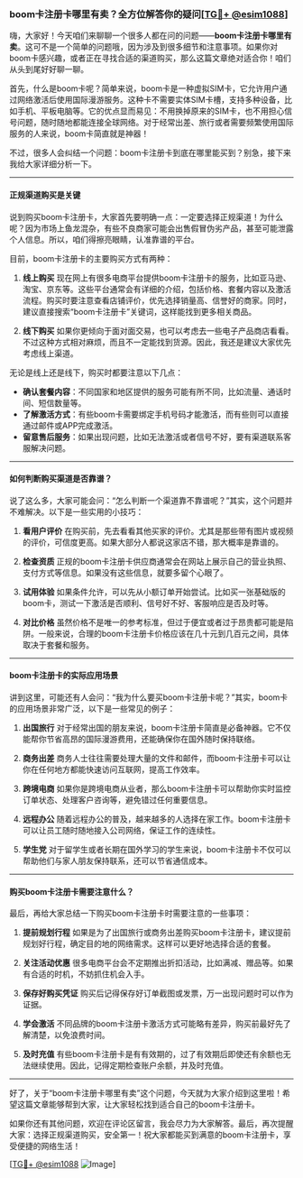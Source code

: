 ### boom卡注册卡哪里有卖？全方位解答你的疑问[[TG💪+ @esim1088](https://t.me/s/esim1088)]

嗨，大家好！今天咱们来聊聊一个很多人都在问的问题——**boom卡注册卡哪里有卖**。这可不是一个简单的问题哦，因为涉及到很多细节和注意事项。如果你对boom卡感兴趣，或者正在寻找合适的渠道购买，那么这篇文章绝对适合你！咱们从头到尾好好聊一聊。

首先，什么是boom卡呢？简单来说，boom卡是一种虚拟SIM卡，它允许用户通过网络激活后使用国际漫游服务。这种卡不需要实体SIM卡槽，支持多种设备，比如手机、平板电脑等。它的优点显而易见：不用换掉原来的SIM卡，也不用担心信号问题，随时随地都能连接全球网络。对于经常出差、旅行或者需要频繁使用国际服务的人来说，boom卡简直就是神器！

不过，很多人会纠结一个问题：boom卡注册卡到底在哪里能买到？别急，接下来我给大家详细分析一下。

---

#### **正规渠道购买是关键**

说到购买boom卡注册卡，大家首先要明确一点：一定要选择正规渠道！为什么呢？因为市场上鱼龙混杂，有些不良商家可能会出售假冒伪劣产品，甚至可能泄露个人信息。所以，咱们得擦亮眼睛，认准靠谱的平台。

目前，boom卡注册卡的主要购买方式有两种：

1. **线上购买**
   现在网上有很多电商平台提供boom卡注册卡的服务，比如亚马逊、淘宝、京东等。这些平台通常会有详细的介绍，包括价格、套餐内容以及激活流程。购买时要注意查看店铺评价，优先选择销量高、信誉好的商家。同时，建议直接搜索“boom卡注册卡”关键词，这样能找到更多相关商品。

2. **线下购买**
   如果你更倾向于面对面交易，也可以考虑去一些电子产品商店看看。不过这种方式相对麻烦，而且不一定能找到货源。因此，我还是建议大家优先考虑线上渠道。

无论是线上还是线下，购买时都要注意以下几点：
- **确认套餐内容**：不同国家和地区提供的服务可能有所不同，比如流量、通话时间、短信数量等。
- **了解激活方式**：有些boom卡需要绑定手机号码才能激活，而有些则可以直接通过邮件或APP完成激活。
- **留意售后服务**：如果出现问题，比如无法激活或者信号不好，要有渠道联系客服解决问题。

---

#### **如何判断购买渠道是否靠谱？**

说了这么多，大家可能会问：“怎么判断一个渠道靠不靠谱呢？”其实，这个问题并不难解决。以下是一些实用的小技巧：

1. **看用户评价**
   在购买前，先去看看其他买家的评价。尤其是那些带有图片或视频的评价，可信度更高。如果大部分人都说这家店不错，那大概率是靠谱的。

2. **检查资质**
   正规的boom卡注册卡供应商通常会在网站上展示自己的营业执照、支付方式等信息。如果没有这些信息，就要多留个心眼了。

3. **试用体验**
   如果条件允许，可以先从小额订单开始尝试。比如买一张基础版的boom卡，测试一下激活是否顺利、信号好不好、客服响应是否及时等。

4. **对比价格**
   虽然价格不是唯一的参考标准，但过于便宜或者过于昂贵都可能是陷阱。一般来说，合理的boom卡注册卡价格应该在几十元到几百元之间，具体取决于套餐和服务。

---

#### **boom卡注册卡的实际应用场景**

讲到这里，可能还有人会问：“我为什么要买boom卡注册卡呢？”其实，boom卡的应用场景非常广泛，以下是一些常见的例子：

1. **出国旅行**
   对于经常出国的朋友来说，boom卡注册卡简直是必备神器。它不仅能帮你节省高昂的国际漫游费用，还能确保你在国外随时保持联络。

2. **商务出差**
   商务人士往往需要处理大量的文件和邮件，而boom卡注册卡可以让你在任何地方都能快速访问互联网，提高工作效率。

3. **跨境电商**
   如果你是跨境电商从业者，那么boom卡注册卡可以帮助你实时监控订单状态、处理客户咨询等，避免错过任何重要信息。

4. **远程办公**
   随着远程办公的普及，越来越多的人选择在家工作。boom卡注册卡可以让员工随时随地接入公司网络，保证工作的连续性。

5. **学生党**
   对于留学生或者长期在国外学习的学生来说，boom卡注册卡不仅可以帮助他们与家人朋友保持联系，还可以节省通信成本。

---

#### **购买boom卡注册卡需要注意什么？**

最后，再给大家总结一下购买boom卡注册卡时需要注意的一些事项：

1. **提前规划行程**
   如果是为了出国旅行或商务出差购买boom卡注册卡，建议提前规划好行程，确定目的地的网络需求。这样可以更好地选择合适的套餐。

2. **关注活动优惠**
   很多电商平台会不定期推出折扣活动，比如满减、赠品等。如果有合适的时机，不妨抓住机会入手。

3. **保存好购买凭证**
   购买后记得保存好订单截图或发票，万一出现问题时可以作为证据。

4. **学会激活**
   不同品牌的boom卡注册卡激活方式可能略有差异，购买前最好先了解清楚，以免浪费时间。

5. **及时充值**
   有些boom卡注册卡是有有效期的，过了有效期后即使还有余额也无法继续使用。因此，记得定期检查账户余额，并及时充值。

---

好了，关于“boom卡注册卡哪里有卖”这个问题，今天就为大家介绍到这里啦！希望这篇文章能够帮到大家，让大家轻松找到适合自己的boom卡注册卡。

如果你还有其他问题，欢迎在评论区留言，我会尽力为大家解答。最后，再次提醒大家：选择正规渠道购买，安全第一！祝大家都能买到满意的boom卡注册卡，享受便捷的网络生活！

[[TG💪+ @esim1088](https://t.me/s/esim1088) ![Image](https://i.postimg.cc/4NQfJmqS/Snipaste-2025-05-13-00-14-12.png)]